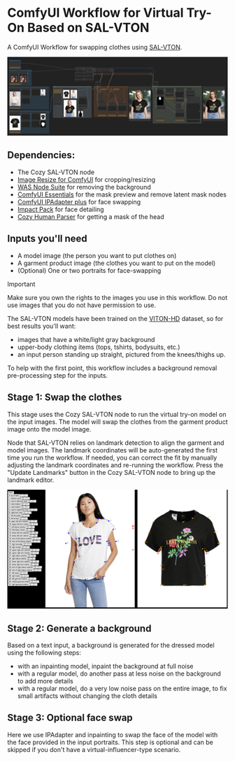 # ComfyUI Workflow for Virtual Try-On Based on SAL-VTON

A ComfyUI Workflow for swapping clothes using [SAL-VTON](https://openaccess.thecvf.com//content/CVPR2023/papers/Yan_Linking_Garment_With_Person_via_Semantically_Associated_Landmarks_for_Virtual_CVPR_2023_paper.pdf).

![ComfyUI workflow to swap clothes](./workflow.jpeg)

## Dependencies:
- The Cozy SAL-VTON node
- [Image Resize for ComfyUI](https://github.com/palant/image-resize-comfyui) for cropping/resizing
- [WAS Node Suite](https://github.com/WASasquatch/was-node-suite-comfyui) for removing the background
- [ComfyUI Essentials](https://github.com/cubiq/ComfyUI_essentials) for the mask preview and remove latent mask nodes
- [ComfyUI IPAdapter plus](https://github.com/cubiq/ComfyUI_IPAdapter_plus) for face swapping
- [Impact Pack](https://github.com/ltdrdata/ComfyUI-Impact-Pack) for face detailing
- [Cozy Human Parser](https://github.com/cozymantis/human-parser-comfyui-node) for getting a mask of the head

## Inputs you'll need

- A model image (the person you want to put clothes on)
- A garment product image (the clothes you want to put on the model)
- (Optional) One or two portraits for face-swapping

> [!IMPORTANT]  
> Make sure you own the rights to the images you use in this workflow. Do not use images that you do not have permission to use.

The SAL-VTON models have been trained on the [VITON-HD](https://github.com/shadow2496/VITON-HD) dataset, so for best results you'll want:

- images that have a white/light gray background
- upper-body clothing items (tops, tshirts, bodysuits, etc.)
- an input person standing up straight, pictured from the knees/thighs up.

To help with the first point, this workflow includes a background removal pre-processing step for the inputs.

## Stage 1: Swap the clothes

This stage uses the Cozy SAL-VTON node to run the virtual try-on model on the input images. The model will swap the clothes from the garment product image onto the model image.

Node that SAL-VTON relies on landmark detection to align the garment and model images. The landmark coordinates will be auto-generated the first time you run the workflow. If needed, you can correct the fit by manually adjusting the landmark coordinates and re-running the workflow. Press the "Update Landmarks" button in the Cozy SAL-VTON node to bring up the landmark editor.

![ComfyUI try-on node](./overlay.jpeg)

## Stage 2: Generate a background

Based on a text input, a background is generated for the dressed model using the following steps:
- with an inpainting model, inpaint the background at full noise
- with a regular model, do another pass at less noise on the background to add more details
- with a regular model, do a very low noise pass on the entire image, to fix small artifacts without changing the cloth details

## Stage 3: Optional face swap

Here we use IPAdapter and inpainting to swap the face of the model with the face provided in the input portraits. This step is optional and can be skipped if you don't have a virtual-influencer-type scenario.
